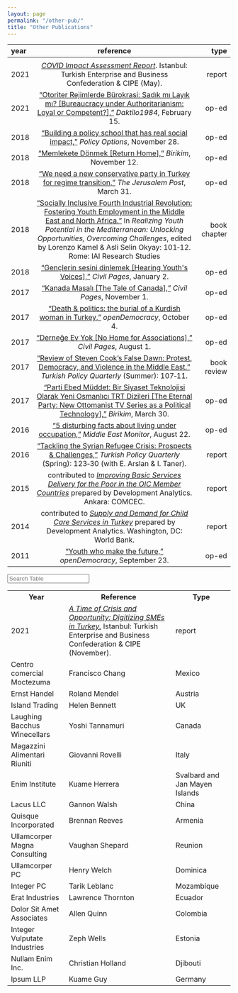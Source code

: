```yaml
---
layout: page
permalink: "/other-pub/"
title: "Other Publications"
---
```



|   year          |       reference        |  type | 
| :---         |     :---:     | ---: |
|  |  | 
| 2021 | [<i>COVID Impact Assessment Report</i>](https://turkonfed.org/en/detail/3458/covid-19-impact-assessment-report). Istanbul: Turkish Enterprise and Business Confederation & CIPE (May). | report
| 2021   | [“Otoriter Rejimlerde Bürokrasi: Sadık mı Layık mı? [Bureaucracy under Authoritarianism: Loyal or Competent?],”](https://daktilo1984.com/forum/otoriter-rejimlerde-burokrasi-sadik-mi-layik-mi/) <i>Daktilo1984</i>, February 15.  |  op-ed
| 2018  | [“Building a policy school that has real social impact,”](https://policyoptions.irpp.org/magazines/february-2018/building-a-policy-school-that-has-real-social-impact/) <i>Policy Options</i>, November 28.  |  op-ed
| 2018  | [“Memlekete Dönmek [Return Home],”](https://birikimdergisi.com/guncel/9210/memlekete-donmek) <i>Birikim</i>, November 12.  |  op-ed
| 2018  | [“We need a new conservative party in Turkey for regime transition,”](https://www.jpost.com/Opinion/We-need-a-new-conservative-party-in-Turkey-for-regime-transition-585286) <i>The Jerusalem Post</i>, March 31.  |  op-ed
| 2018   | [“Socially Inclusive Fourth Industrial Revolution: Fostering Youth Employment in the Middle East and North Africa.”](https://www.iai.it/en/pubblicazioni/realizing-youth-potential-mediterranean-unlocking-opportunities-overcoming-challenges) In <i>Realizing Youth Potential in the Mediterranean: Unlocking Opportunities, Overcoming Challenges</i>, edited by Lorenzo Kamel & Asli Selin Okyay: 101‑12. Rome: IAI Research Studies   |  book chapter
| 2018  | [“Gençlerin sesini dinlemek [Hearing Youth's Voices],”](https://www.sivilsayfalar.org/2018/01/02/genclerin-sesini-dinlemek/) <i>Civil Pages</i>,  January 2.  |  op-ed
| 2017  | [“Kanada Masalı [The Tale of Canada],”](https://www.sivilsayfalar.org/2017/11/01/kanada-masali/) <i>Civil Pages</i>,  November 1.  |  op-ed
| 2017  | [“Death & politics: the burial of a Kurdish woman in Turkey,”](https://www.opendemocracy.net/en/north-africa-west-asia/politics-death-kurdish-turkey-kurd/) <i>openDemocracy</i>,  October 4.  |  op-ed
| 2017  | [“Derneğe Ev Yok [No Home for Associations],”](https://www.sivilsayfalar.org/2017/08/01/dernege-ev-yok/) <i>Civil Pages</i>, August 1.  |  op-ed
| 2017  | [“Review of Steven Cook’s False Dawn: Protest, Democracy, and Violence in the Middle East.”](http://turkishpolicy.com/files/articlepdf/book-review-false-dawn-protest-democracy-and-violence-in-the-new-middle-east_en_1847.pdf) <i>Turkish Policy Quarterly</i> (Summer): 107‑11.  |  book review
| 2017  | [“Parti Ebed Müddet: Bir Siyaset Teknolojisi Olarak Yeni Osmanlıcı TRT Dizileri [The Eternal Party: New Ottomanist TV Series as a Political Technology],”](https://birikimdergisi.com/guncel/8236/parti-ebed-muddet-bir-siyaset-teknolojisi-olarak-yeni-osmanlici-trt-dizileri) <i>Birikim</i>, March 30. | op-ed
| 2016  | [“5 disturbing facts about living under occupation,”](https://www.middleeastmonitor.com/20160822-5-disturbing-facts-about-living-under-occupation/) <i>Middle East Monitor</i>, August 22. | op-ed
| 2016 | [“Tackling the Syrian Refugee Crisis: Prospects & Challenges,”](http://turkishpolicy.com/article/803/tackling-the-syrian-refugee-crisis-prospects-challenges) <i>Turkish Policy Quarterly</i> (Spring): 123‑30 (with E. Arslan & I. Taner). | report
| 2015 | contributed to [<i>Improving Basic Services Delivery for the Poor in the OIC Member Countries</i>](http://ebook.comcec.org/Kutuphane/Icerik/Yayinlar/Analitik_Calismalar/Yoksullugun_Azaltilmasi/Toplanti6/files/assets/common/downloads/publication.pdf) prepared by Development Analytics. Ankara: COMCEC. | report
| 2014 | contributed to [<i>Supply and Demand for Child Care Services in Turkey</i>](https://docs.wixstatic.com/ugd/b70f3f_fbc0cd4b7e4049d7ade1c182d66aa3f7.pdf) prepared by Development Analytics. Washington, DC: World Bank. | report
| 2011 | [“Youth who make the future,”](https://www.opendemocracy.net/en/youth-who-make-future/) <i>openDemocracy</i>, September 23. | op-ed

<html lang="en">
<head>
  <meta charset="UTF-8">
  <meta name="viewport" content="width=device-width, initial-scale=1.0">
  <meta http-equiv="X-UA-Compatible" content="ie=edge">
  <link rel="stylesheet" href="/assets/css/bulma.min.css" />
  <style>
    .subtitle>a{
      text-decoration: underline;
    }
  </style>
</head>
<body>
  <div class="container">
    <div class="column is-full">
      <input class="input" type="text" placeholder="Search Table" id="contact-filter">
    </div>
    <div class="column">
      <table id="contact-table" class="table is-fullwidth is-striped">
        <tr>
          <th>Year</th>
          <th>Reference</th>
          <th>Type</th>
        </tr>
        <tr>
          <td>2021</td>
          <td> <a href="https://turkonfed.org/en/detail/3578/a-time-of-crisis-and-opportunity-digitizing-smes-in-turkey"><i>A Time of Crisis and Opportunity: Digitizing SMEs in Turkey.</i></a> Istanbul: Turkish Enterprise and Business Confederation & CIPE (November).</td>
          <td>report</td>
        </tr>
        <tr>
          <td>Centro comercial Moctezuma</td>
          <td>Francisco Chang</td>
          <td>Mexico</td>
        </tr>
        <tr>
          <td>Ernst Handel</td>
          <td>Roland Mendel</td>
          <td>Austria</td>
        </tr>
        <tr>
          <td>Island Trading</td>
          <td>Helen Bennett</td>
          <td>UK</td>
        </tr>
        <tr>
          <td>Laughing Bacchus Winecellars</td>
          <td>Yoshi Tannamuri</td>
          <td>Canada</td>
        </tr>
        <tr>
          <td>Magazzini Alimentari Riuniti</td>
          <td>Giovanni Rovelli</td>
          <td>Italy</td>
        </tr>
        <tr>
            <td>Enim Institute</td>
            <td>Kuame Herrera</td>
            <td>Svalbard and Jan Mayen Islands</td>
          </tr>
          <tr>
            <td>Lacus LLC</td>
            <td>Gannon Walsh</td>
            <td>China</td>
          </tr>
          <tr>
            <td>Quisque Incorporated</td>
            <td>Brennan Reeves</td>
            <td>Armenia</td>
          </tr>
          <tr>
            <td>Ullamcorper Magna Consulting</td>
            <td>Vaughan Shepard</td>
            <td>Reunion</td>
          </tr>
          <tr>
            <td>Ullamcorper PC</td>
            <td>Henry Welch</td>
            <td>Dominica</td>
          </tr>
          <tr>
            <td>Integer PC</td>
            <td>Tarik Leblanc</td>
            <td>Mozambique</td>
          </tr>
          <tr>
            <td>Erat Industries</td>
            <td>Lawrence Thornton</td>
            <td>Ecuador</td>
          </tr>
          <tr>
            <td>Dolor Sit Amet Associates</td>
            <td>Allen Quinn</td>
            <td>Colombia</td>
          </tr>
          <tr>
            <td>Integer Vulputate Industries</td>
            <td>Zeph Wells</td>
            <td>Estonia</td>
          </tr>
          <tr>
            <td>Nullam Enim Inc.</td>
            <td>Christian Holland</td>
            <td>Djibouti</td>
          </tr>
          <tr>
            <td>Ipsum LLP</td>
            <td>Kuame Guy</td>
            <td>Germany</td>
          </tr>
      </table>
    </div>
  </div>


  <script
  src="/assets/css/jquery-3.5.1.slim.min.js"></script>

  <script src="/assets/css/filter-table.js"></script>

  <script>
  (function ($) {
    $(document).ready(function () {
      $('#contact-table').filterTable('#contact-filter');
    });
  })(jQuery);
  
  </script>
</body>
</html>




